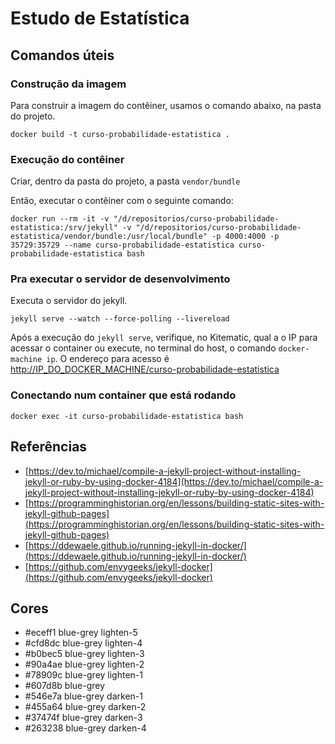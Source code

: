 # Estudo de Estatística

## Comandos úteis

### Construção da imagem

Para construir a imagem do contêiner, usamos o comando abaixo, na pasta do projeto.

```shell
docker build -t curso-probabilidade-estatistica .
```

### Execução do contêiner

Criar, dentro da pasta do projeto, a pasta `vendor/bundle`

Então, executar o contêiner com o seguinte comando:

```shell
docker run --rm -it -v "/d/repositorios/curso-probabilidade-estatistica:/srv/jekyll" -v "/d/repositorios/curso-probabilidade-estatistica/vendor/bundle:/usr/local/bundle" -p 4000:4000 -p 35729:35729 --name curso-probabilidade-estatistica curso-probabilidade-estatistica bash
```

### Pra executar o servidor de desenvolvimento

Executa o servidor do jekyll.

```shell
jekyll serve --watch --force-polling --livereload
```

Após a execução do `jekyll serve`, verifique, no Kitematic, qual a o IP para acessar o container ou execute, no terminal do host, o comando `docker-machine ip`. O endereço para acesso é [http://IP_DO_DOCKER_MACHINE/curso-probabilidade-estatistica]([http://IP_DO_DOCKER_MACHINE/curso-probabilidade-estatistica])

### Conectando num container que está rodando

```shell
docker exec -it curso-probabilidade-estatistica bash
```

## Referências

* [https://dev.to/michael/compile-a-jekyll-project-without-installing-jekyll-or-ruby-by-using-docker-4184](https://dev.to/michael/compile-a-jekyll-project-without-installing-jekyll-or-ruby-by-using-docker-4184)
* [https://programminghistorian.org/en/lessons/building-static-sites-with-jekyll-github-pages](https://programminghistorian.org/en/lessons/building-static-sites-with-jekyll-github-pages)
* [https://ddewaele.github.io/running-jekyll-in-docker/](https://ddewaele.github.io/running-jekyll-in-docker/)
* [https://github.com/envygeeks/jekyll-docker](https://github.com/envygeeks/jekyll-docker)


## Cores

- #eceff1 blue-grey lighten-5
- #cfd8dc blue-grey lighten-4
- #b0bec5 blue-grey lighten-3
- #90a4ae blue-grey lighten-2
- #78909c blue-grey lighten-1
- #607d8b blue-grey
- #546e7a blue-grey darken-1
- #455a64 blue-grey darken-2
- #37474f blue-grey darken-3
- #263238 blue-grey darken-4